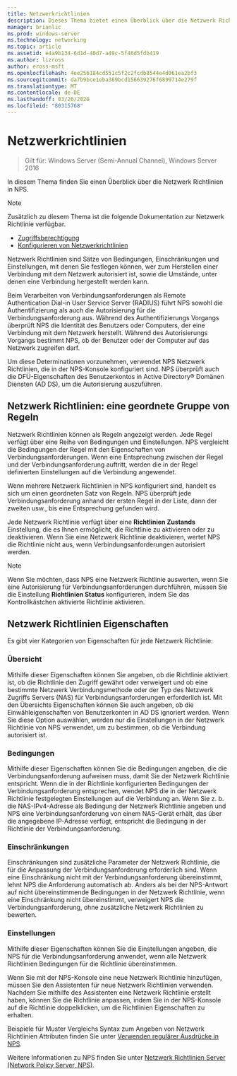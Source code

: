 ```yaml
---
title: Netzwerkrichtlinien
description: Dieses Thema bietet einen Überblick über die Netzwerk Richtlinien für den Netzwerk Richtlinien Server unter Windows Server 2016 und enthält Links zu weiteren Anleitungen zu NPS.
manager: brianlic
ms.prod: windows-server
ms.technology: networking
ms.topic: article
ms.assetid: e4a9b134-6d1d-40d7-a49c-5f46d5fdb419
ms.author: lizross
author: eross-msft
ms.openlocfilehash: 4ee256184cd551c5f2c2fcdb8544e4d061ea2bf3
ms.sourcegitcommit: da7b9bce1eba369bcd156639276f6899714e279f
ms.translationtype: MT
ms.contentlocale: de-DE
ms.lasthandoff: 03/26/2020
ms.locfileid: "80315768"
---
```

# <a name="network-policies"></a>Netzwerkrichtlinien

>Gilt für: Windows Server (Semi-Annual Channel), Windows Server 2016

In diesem Thema finden Sie einen Überblick über die Netzwerk Richtlinien in NPS.

>[!NOTE]
>Zusätzlich zu diesem Thema ist die folgende Dokumentation zur Netzwerk Richtlinie verfügbar.
> - [Zugriffsberechtigung](nps-np-access.md)
> - [Konfigurieren von Netzwerkrichtlinien](nps-np-configure.md)

Netzwerk Richtlinien sind Sätze von Bedingungen, Einschränkungen und Einstellungen, mit denen Sie festlegen können, wer zum Herstellen einer Verbindung mit dem Netzwerk autorisiert ist, sowie die Umstände, unter denen eine Verbindung hergestellt werden kann.

Beim Verarbeiten von Verbindungsanforderungen als Remote Authentication Dial-in User Service Server (RADIUS) führt NPS sowohl die Authentifizierung als auch die Autorisierung für die Verbindungsanforderung aus. Während des Authentifizierungs Vorgangs überprüft NPS die Identität des Benutzers oder Computers, der eine Verbindung mit dem Netzwerk herstellt. Während des Autorisierungs Vorgangs bestimmt NPS, ob der Benutzer oder der Computer auf das Netzwerk zugreifen darf.

Um diese Determinationen vorzunehmen, verwendet NPS Netzwerk Richtlinien, die in der NPS-Konsole konfiguriert sind. NPS überprüft auch die DFÜ-Eigenschaften des Benutzerkontos in Active Directory&reg; Domänen Diensten \(AD DS\), um die Autorisierung auszuführen.

## <a name="network-policies---an-ordered-set-of-rules"></a>Netzwerk Richtlinien: eine geordnete Gruppe von Regeln

Netzwerk Richtlinien können als Regeln angezeigt werden. Jede Regel verfügt über eine Reihe von Bedingungen und Einstellungen. NPS vergleicht die Bedingungen der Regel mit den Eigenschaften von Verbindungsanforderungen. Wenn eine Entsprechung zwischen der Regel und der Verbindungsanforderung auftritt, werden die in der Regel definierten Einstellungen auf die Verbindung angewendet.

Wenn mehrere Netzwerk Richtlinien in NPS konfiguriert sind, handelt es sich um einen geordneten Satz von Regeln. NPS überprüft jede Verbindungsanforderung anhand der ersten Regel in der Liste, dann der zweiten usw., bis eine Entsprechung gefunden wird.

Jede Netzwerk Richtlinie verfügt über eine **Richtlinien Zustands** Einstellung, die es Ihnen ermöglicht, die Richtlinie zu aktivieren oder zu deaktivieren. Wenn Sie eine Netzwerk Richtlinie deaktivieren, wertet NPS die Richtlinie nicht aus, wenn Verbindungsanforderungen autorisiert werden.

>[!NOTE]
>Wenn Sie möchten, dass NPS eine Netzwerk Richtlinie auswerten, wenn Sie eine Autorisierung für Verbindungsanforderungen durchführen, müssen Sie die Einstellung **Richtlinien Status** konfigurieren, indem Sie das Kontrollkästchen aktivierte Richtlinie aktivieren.

## <a name="network-policy-properties"></a>Netzwerk Richtlinien Eigenschaften

Es gibt vier Kategorien von Eigenschaften für jede Netzwerk Richtlinie:

### <a name="overview"></a>Übersicht

 Mithilfe dieser Eigenschaften können Sie angeben, ob die Richtlinie aktiviert ist, ob die Richtlinie den Zugriff gewährt oder verweigert und ob eine bestimmte Netzwerk Verbindungsmethode oder der Typ des Netzwerk Zugriffs Servers (NAS) für Verbindungsanforderungen erforderlich ist. Mit den Übersichts Eigenschaften können Sie auch angeben, ob die Einwähleigenschaften von Benutzerkonten in AD DS ignoriert werden. Wenn Sie diese Option auswählen, werden nur die Einstellungen in der Netzwerk Richtlinie von NPS verwendet, um zu bestimmen, ob die Verbindung autorisiert ist.


### <a name="conditions"></a>Bedingungen

 Mithilfe dieser Eigenschaften können Sie die Bedingungen angeben, die die Verbindungsanforderung aufweisen muss, damit Sie der Netzwerk Richtlinie entspricht. Wenn die in der Richtlinie konfigurierten Bedingungen der Verbindungsanforderung entsprechen, wendet NPS die in der Netzwerk Richtlinie festgelegten Einstellungen auf die Verbindung an. Wenn Sie z. b. die NAS-IPv4-Adresse als Bedingung der Netzwerk Richtlinie angeben und NPS eine Verbindungsanforderung von einem NAS-Gerät erhält, das über die angegebene IP-Adresse verfügt, entspricht die Bedingung in der Richtlinie der Verbindungsanforderung. 


### <a name="constraints"></a>Einschränkungen

 Einschränkungen sind zusätzliche Parameter der Netzwerk Richtlinie, die für die Anpassung der Verbindungsanforderung erforderlich sind. Wenn eine Einschränkung nicht mit der Verbindungsanforderung übereinstimmt, lehnt NPS die Anforderung automatisch ab. Anders als bei der NPS-Antwort auf nicht übereinstimmende Bedingungen in der Netzwerk Richtlinie, wenn eine Einschränkung nicht übereinstimmt, verweigert NPS die Verbindungsanforderung, ohne zusätzliche Netzwerk Richtlinien zu bewerten.

### <a name="settings"></a>Einstellungen

 Mithilfe dieser Eigenschaften können Sie die Einstellungen angeben, die NPS für die Verbindungsanforderung anwendet, wenn alle Netzwerk Richtlinien Bedingungen für die Richtlinie übereinstimmen.

Wenn Sie mit der NPS-Konsole eine neue Netzwerk Richtlinie hinzufügen, müssen Sie den Assistenten für neue Netzwerk Richtlinien verwenden. Nachdem Sie mithilfe des Assistenten eine Netzwerk Richtlinie erstellt haben, können Sie die Richtlinie anpassen, indem Sie in der NPS-Konsole auf die Richtlinie doppelklicken, um die Richtlinien Eigenschaften zu erhalten.

Beispiele für Muster Vergleichs Syntax zum Angeben von Netzwerk Richtlinien Attributen finden Sie unter [Verwenden regulärer Ausdrücke in NPS](nps-crp-reg-expressions.md).

Weitere Informationen zu NPS finden Sie unter [Netzwerk Richtlinien Server (Network Policy Server, NPS)](nps-top.md).
